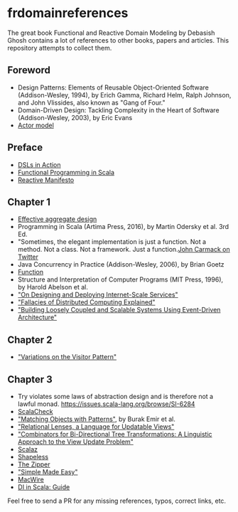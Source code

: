 frdomainreferences
==================

The great book Functional and Reactive Domain Modeling by Debasish Ghosh contains a lot of references to other books, papers and articles. This repository attempts to collect them.

## Foreword
- Design Patterns: Elements of Reusable Object-Oriented Software (Addison-Wesley, 1994), by Erich Gamma, Richard Helm, Ralph Johnson, and John Vlissides, also known as "Gang of Four."
- Domain-Driven Design: Tackling Complexity in the Heart of Software (Addison-Wesley, 2003), by Eric Evans
- [Actor model](https://en.wikipedia.org/wiki/Actor_model)

## Preface

- [DSLs in Action](https://www.manning.com/books/dsls-in-action)
- [Functional Programming in Scala](https://www.manning.com/books/functional-programming-in-scala)
- [Reactive Manifesto](www.reactivemanifesto.org)

## Chapter 1
- [Effective aggregate design](http://dddcommunity.org/library/vernon_2011/)
- Programming in Scala (Artima Press, 2016), by Martin Odersky et al. 3rd Ed.
- "Sometimes, the elegant implementation is just a function.  Not a method.  Not a class.  Not a framework.  Just a function.[John Carmack on Twitter](https://twitter.com/ID_AA_Carmack/statuses/53512300451201024)
- Java Concurrency in Practice (Addison-Wesley, 2006), by Brian Goetz
- [Function](http://en.wikipedia.org/wiki/Function_(mathematics))
- Structure and Interpretation of Computer Programs (MIT Press, 1996), by Harold Abelson et al.
- ["On Designing and Deploying Internet-Scale Services"](www.usenix.org/legacy/events/lisa07/tech/full_papers/hamilton/hamilton_html/)
- ["Fallacies of Distributed Computing Explained"](www.rgoarchitects.com/Files/fallacies.pdf)
- ["Building Loosely Coupled and Scalable Systems Using Event-Driven Architecture"](www.slideshare.net/jboner/event-drivenarchitecture-6097206)

## Chapter 2
- ["Variations on the Visitor Pattern"](http://c2.com/cgi/wiki?VariationsOnTheVisitorPattern)

## Chapter 3
- Try violates some laws of abstraction design and is therefore not a lawful monad. https://issues.scala-lang.org/browse/SI-6284
- [ScalaCheck](http://scalacheck.org)
- ["Matching Objects with Patterns"](http://lampwww.epfl.ch/~emir/written/Matching-ObjectsWithPatterns-TR.pdf), by Burak Emir et al.
- ["Relational Lenses, a Language for Updatable Views"](http://dl.acm.org/citation.cfm?id=1142399)
- ["Combinators for Bi-Directional Tree Transformations: A Linguistic Approach to the View Update Problem"](http://www.cis.upenn.edu/~bcpierce/papers/newlenses-full-toplas.pdf)
- [Scalaz](https://github.com/scalaz/scalaz)
- [Shapeless](https://github.com/milessabin/shapeless)
- [The Zipper](http://dl.acm.org/citation.cfm?id=969872)
- ["Simple Made Easy"](www.infoq.com/presentations/Simple-Made-Easy/)
- [MacWire](https://github.com/adamw/macwire)
- [DI in Scala: Guide](https://di-in-scala.github.io/#manual)


Feel free to send a PR for any missing references, typos, correct links, etc.
